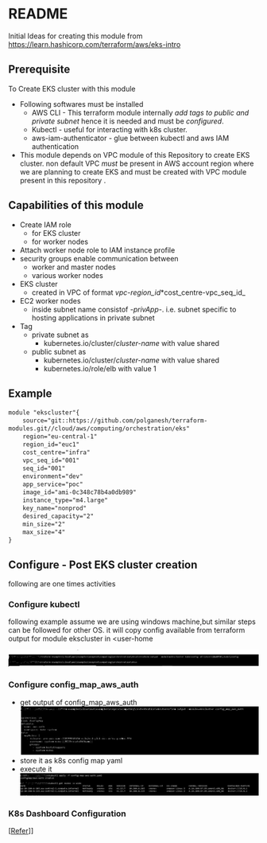 # README #
Initial Ideas for creating this module from 
https://learn.hashicorp.com/terraform/aws/eks-intro

## Prerequisite
To Create EKS cluster with this module  
- Following softwares must be installed
  - AWS CLI - This terraform module internally _add tags to public and private subnet_ hence it is needed and must be _configured_.
  - Kubectl - useful for interacting with k8s cluster.
  - aws-iam-authenticator - glue between kubectl and aws IAM authentication
- This module depends on VPC module of this Repository to create EKS cluster. non default VPC _must_ be present in AWS account region where we are planning to create EKS and must be created with VPC module present in this repository .


## Capabilities of this module ##
- Create IAM role
  - for EKS cluster
  - for worker nodes
- Attach worker node role to IAM instance profile
- security groups enable communication between
  -  worker and  master nodes
  -  various worker nodes
- EKS cluster
  - created in VPC of format _vpc-region_id_*cost_centre-vpc_seq_id_
- EC2 worker nodes
  - inside subnet name consistof _-privApp-_. i.e. subnet specific to hosting applications in private subnet
- Tag 
   - private subnet as
     - kubernetes.io/cluster/_cluster-name_ with value shared
   - public subnet as
     - kubernetes.io/cluster/_cluster-name_ with value shared
     - kubernetes.io/role/elb with value 1
     
## Example
```
module "ekscluster"{
   	source="git::https://github.com/polganesh/terraform-modules.git//cloud/aws/computing/orchestration/eks"
	region="eu-central-1"
	region_id="euc1"
	cost_centre="infra"
	vpc_seq_id="001"
	seq_id="001"
	environment="dev"
	app_service="poc"
	image_id="ami-0c348c78b4a0db989"
	instance_type="m4.large"
	key_name="nonprod"
	desired_capacity="2"
	min_size="2"
	max_size="4"
}
```
## Configure - Post EKS cluster creation
following are one times activities

### Configure kubectl
following example assume we are using windows machine,but similar steps can be followed for other OS.
it will copy config available from terraform output for module ekscluster in <user-home

![alt text](https://github.com/polganesh/wiki-images/blob/master/terraform-examples/k8s-aws-kubectl-config.JPG)

### Configure config_map_aws_auth
- get output of config_map_aws_auth
![alt text](https://github.com/polganesh/wiki-images/blob/master/terraform-examples/config_map_aws_auth.JPG)
- store it as k8s config map yaml
- execute it
![alt text](https://github.com/polganesh/wiki-images/blob/master/terraform-examples/output-config-map-with-nodes.JPG)

### K8s Dashboard Configuration
[[Refer](https://docs.aws.amazon.com/eks/latest/userguide/dashboard-tutorial.html)]]




     
     

